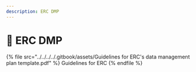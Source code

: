 ```yaml
---
description: ERC DMP
---
```


# 🔴 ERC DMP

{% file src="../../../../.gitbook/assets/Guidelines for ERC's data management plan template.pdf" %}
Guidelines for ERC
{% endfile %}
